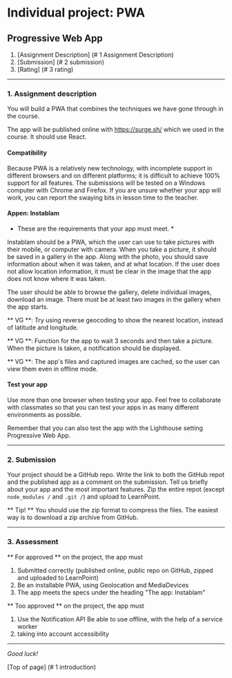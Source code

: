 # Individual project: PWA
## Progressive Web App

1. [Assignment Description] (# 1 Assignment Description)
1. [Submission] (# 2 submission)
1. [Rating] (# 3 rating)


---
### 1. Assignment description
You will build a PWA that combines the techniques we have gone through in the course.

The app will be published online with https://surge.sh/ which we used in the course. It should use React.


#### Compatibility
Because PWA is a relatively new technology, with incomplete support in different browsers and on different platforms; it is difficult to achieve 100% support for all features. The submissions will be tested on a Windows computer with Chrome and Firefox. If you are unsure whether your app will work, you can report the swaying bits in lesson time to the teacher.


#### Appen: Instablam
* These are the requirements that your app must meet. *

Instablam should be a PWA, which the user can use to take pictures with their mobile, or computer with camera. When you take a picture, it should be saved in a gallery in the app. Along with the photo, you should save information about when it was taken, and at what location. If the user does not allow location information, it must be clear in the image that the app does not know where it was taken.

The user should be able to browse the gallery, delete individual images, download an image. There must be at least two images in the gallery when the app starts.

** VG **: Try using reverse geocoding to show the nearest location, instead of latitude and longitude.

** VG **: Function for the app to wait 3 seconds and then take a picture. When the picture is taken, a notification should be displayed.

** VG **: The app's files and captured images are cached, so the user can view them even in offline mode.


#### Test your app
Use more than one browser when testing your app. Feel free to collaborate with classmates so that you can test your apps in as many different environments as possible.

Remember that you can also test the app with the Lighthouse setting Progressive Web App.


---
### 2. Submission
Your project should be a GitHub repo. Write the link to both the GitHub repot and the published app as a comment on the submission.
Tell us briefly about your app and the most important features. Zip the entire repot (except `node_modules /` and `.git /`) and upload to LearnPoint.

** Tip! ** You should use the zip format to compress the files. The easiest way is to download a zip archive from GitHub.


---
### 3. Assessment
** For approved ** on the project, the app must
1. Submitted correctly (published online, public repo on GitHub, zipped and uploaded to LearnPoint)
1. Be an installable PWA, using Geolocation and MediaDevices
1. The app meets the specs under the heading "The app: Instablam"

** Too approved ** on the project, the app must
1. Use the Notification API
Be able to use offline, with the help of a service worker
1. taking into account accessibility



---

*Good luck!*

[Top of page] (# 1 introduction)
